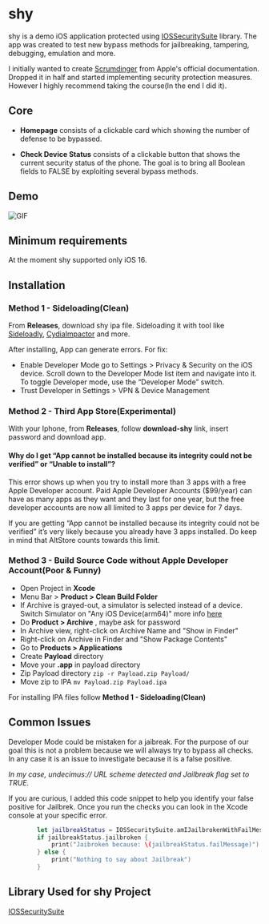 # shy

shy is a demo iOS application protected using [IOSSecuritySuite](https://github.com/securing/IOSSecuritySuite) library. The app was created to test new bypass methods for jailbreaking, tampering, debugging, emulation and more.

I initially wanted to create [Scrumdinger](https://developer.apple.com/tutorials/app-dev-training/getting-started-with-scrumdinger) from Apple's official documentation. Dropped it in half and started implementing security protection measures. However I highly recommend taking the course(In the end I did it).

## Core

+ **Homepage** consists of a clickable card which showing the number of defense to be bypassed.

+ **Check Device Status** consists of a clickable button that shows the current security status of the phone. The goal is to bring all Boolean fields to FALSE by exploiting several bypass methods.

## Demo

![GIF](https://media.giphy.com/media/v1.Y2lkPTc5MGI3NjExMmYzY2M4NmYwYjQyNDA2YTBjMTMxMzAwMTkzY2I3MmNmOTYwOGY3MSZlcD12MV9pbnRlcm5hbF9naWZzX2dpZklkJmN0PWc/sVh7YKFzx59tOJI0BV/giphy.gif)

## Minimum requirements

At the moment shy supported only iOS 16.

## Installation

### Method 1 - Sideloading(Clean)

From **Releases**, download shy ipa file. Sideloading it with tool like [Sideloadly](https://sideloadly.io/), [CydiaImpactor](http://www.cydiaimpactor.com/) and more.

After installing, App can generate errors. For fix:  

+ Enable Developer Mode go to Settings > Privacy & Security on the iOS device. Scroll down to the Developer Mode list item and navigate into it. To toggle Developer mode, use the “Developer Mode” switch.
+ Trust Developer in Settings > VPN & Device Management

### Method 2 - Third App Store(Experimental)

With your Iphone, from **Releases**, follow **download-shy** link, insert password and download app.

#### Why do I get “App cannot be installed because its integrity could not be verified” or “Unable to install”?

This error shows up when you try to install more than 3 apps with a free Apple Developer account. Paid Apple Developer Accounts ($99/year) can have as many apps as they want and they last for one year, but the free developer accounts are now all limited to 3 apps per device for 7 days.

If you are getting “App cannot be installed because its integrity could not be verified” it’s very likely because you already have 3 apps installed. Do keep in mind that AltStore counts towards this limit.

### Method 3 - Build Source Code without Apple Developer Account(Poor & Funny)

+ Open Project in **Xcode**
+ Menu Bar > **Product > Clean Build Folder**
+ If Archive is grayed-out, a simulator is selected instead of a device. Switch Simulator on "Any iOS Device(arm64)" more info [here](https://developer.apple.com/forums/thread/73107)
+ Do **Product > Archive** , maybe ask for password
+ In Archive view, right-click on Archive Name and "Show in Finder"
+ Right-click on Archive in Finder and "Show Package Contents"
+ Go to **Products > Applications**
+ Create **Payload** directory
+ Move your **.app** in payload directory
+ Zip Payload directory `zip -r Payload.zip Payload/`
+ Move zip to IPA `mv Payload.zip Payload.ipa`

For installing IPA files follow **Method 1 - Sideloading(Clean)**

## Common Issues

Developer Mode could be mistaken for a jaibreak. For the purpose of our goal this is not a problem because we will always try to bypass all checks. In any case it is an issue to investigate because it is a false positive.

*In my case, undecimus:// URL scheme detected and Jailbreak flag set to TRUE.*

If you are curious, I added this code snippet to help you identify your false positive for Jailbrek. Once you run the checks you can look in the Xcode console at your specific error.

```swift
        let jailbreakStatus = IOSSecuritySuite.amIJailbrokenWithFailMessage()
        if jailbreakStatus.jailbroken {
            print("Jaibroken because: \(jailbreakStatus.failMessage)")
        } else {
            print("Nothing to say about Jailbreak")
        }
```

## Library Used for shy Project

[IOSSecuritySuite](https://github.com/securing/IOSSecuritySuite)
